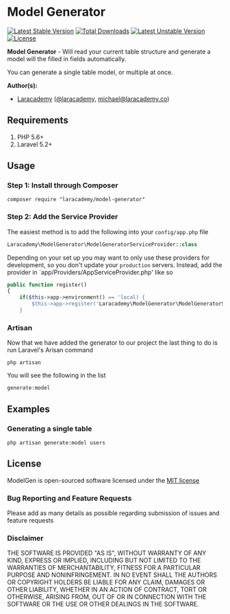 # Model Generator

[![Latest Stable Version](https://poser.pugx.org/laracademy/model-generator/v/stable)](https://packagist.org/packages/laracademy/model-generator) [![Total Downloads](https://poser.pugx.org/laracademy/model-generator/downloads)](https://packagist.org/packages/laracademy/model-generator) [![Latest Unstable Version](https://poser.pugx.org/laracademy/model-generator/v/unstable)](https://packagist.org/packages/laracademy/model-generator) [![License](https://poser.pugx.org/laracademy/model-generator/license)](https://packagist.org/packages/laracademy/model-generator)

**Model Generator** - Will read your current table structure and generate a model will the filled in fields automatically.

You can generate a single table model, or multiple at once.

**Author(s):**
* [Laracademy](https://laracademy.co) ([@laracademy](http://twitter.com/laracademy), michael@laracademy.co)

## Requirements

1. PHP 5.6+
3. Laravel 5.2+

## Usage

### Step 1: Install through Composer

```
composer require "laracademy/model-generator"
```

### Step 2: Add the Service Provider
The easiest method is to add the following into your `config/app.php` file

```php
Laracademy\ModelGenerator\ModelGeneratorServiceProvider::class
```

Depending on your set up you may want to only use these providers for development, so you don't update your `production` servers. Instead, add the provider in `app/Providers/AppServiceProvider.php' like so

```php
public function register()
{
    if($this->app->environment() == 'local) {
        $this->app->register('Laracademy\ModelGenerator\ModelGeneratorServiceProvider');
    }
```

### Artisan
Now that we have added the generator to our project the last thing to do is run Laravel's Arisan command

```
php artisan
```

You will see the following in the list

```
generate:model
```

## Examples

### Generating a single table

```
php artisan generate:model users
```

## License
ModelGen is open-sourced software licensed under the [MIT license](http://opensource.org/licenses/MIT)

### Bug Reporting and Feature Requests
Please add as many details as possible regarding submission of issues and feature requests

### Disclaimer
THE SOFTWARE IS PROVIDED "AS IS", WITHOUT WARRANTY OF ANY KIND, EXPRESS OR IMPLIED, INCLUDING BUT NOT LIMITED TO THE WARRANTIES OF MERCHANTABILITY, FITNESS FOR A PARTICULAR PURPOSE AND NONINFRINGEMENT. IN NO EVENT SHALL THE AUTHORS OR COPYRIGHT HOLDERS BE LIABLE FOR ANY CLAIM, DAMAGES OR OTHER LIABILITY, WHETHER IN AN ACTION OF CONTRACT, TORT OR OTHERWISE, ARISING FROM, OUT OF OR IN CONNECTION WITH THE SOFTWARE OR THE USE OR OTHER DEALINGS IN THE SOFTWARE.
